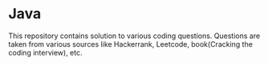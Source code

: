 # Java

This repository contains solution to various coding questions. Questions are taken from various sources like Hackerrank, Leetcode, book(Cracking the coding interview), etc.
